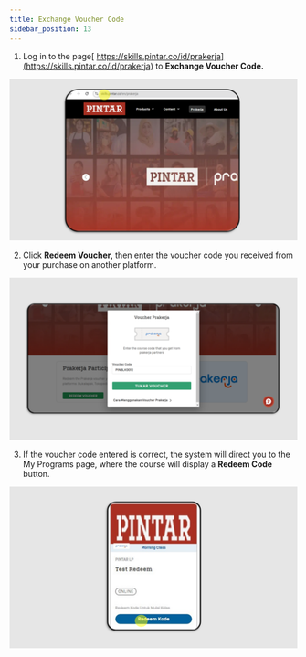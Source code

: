 ```yaml
---
title: Exchange Voucher Code
sidebar_position: 13
---
```

1. Log in to the page[ https://skills.pintar.co/id/prakerja](https://skills.pintar.co/id/prakerja) to **Exchange Voucher Code.**

![](/img/exchange-eng-1.png)

2. Click **Redeem Voucher,** then enter the voucher code you received from your purchase on another platform.

![](/img/exchange-eng-2.png)

3. If the voucher code entered is correct, the system will direct you to the My Programs page, where the course will display a **Redeem Code** button.

![](/img/exchange-3.png)
